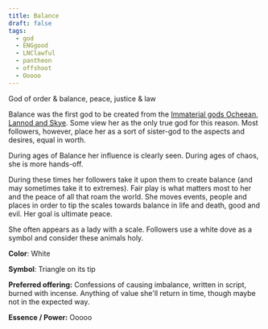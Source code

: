 ```yaml
---
title: Balance
draft: false
tags:
  - god
  - ENGgood
  - LNClawful
  - pantheon
  - offshoot
  - Ooooo
---
```

God of order & balance, peace, justice & law

Balance was the first god to be created from the [Immaterial gods Ocheean, Lannod and Skye](../_Pantheon/_Lore_Pantheon). Some view her as the only true god for this reason. Most followers, however, place her as a sort of sister-god to the aspects and desires, equal in worth. 

During ages of Balance her influence is clearly seen. During ages of chaos, she is more hands-off. 

During these times her followers take it upon them to create balance (and may sometimes take it to extremes). Fair play is what matters most to her and the peace of all that roam the world. She moves events, people and places in order to tip the scales towards balance in life and death, good and evil. Her goal is ultimate peace. 

She often appears as a lady with a scale. Followers use a white dove as a symbol and consider these animals holy.

**Color**: White

**Symbol**: Triangle on its tip

**Preferred offering:** Confessions of causing imbalance, written in script, burned with incense. Anything of value she'll return in time, though maybe not in the expected way. 

**Essence / Power:** Ooooo
